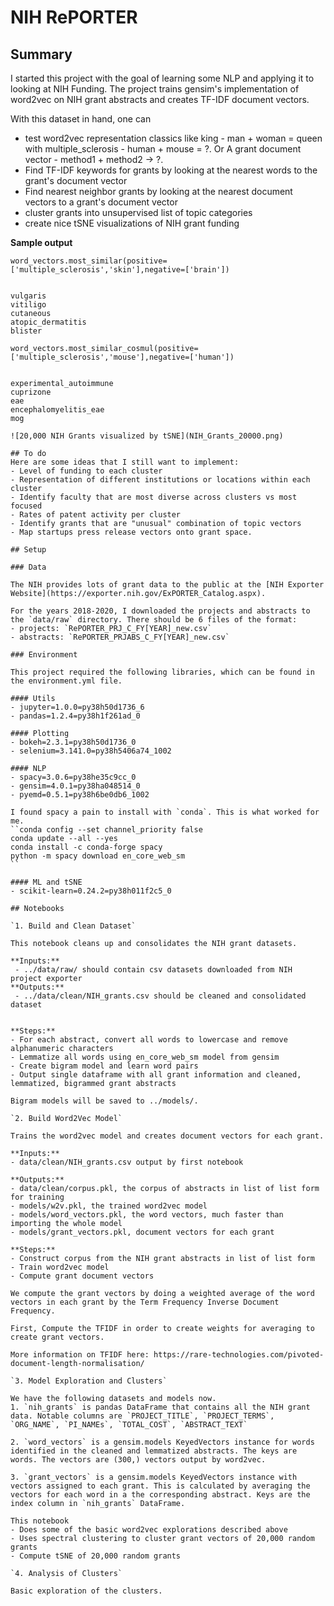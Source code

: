# NIH RePORTER

## Summary

I started this project with the goal of learning some NLP and applying it to looking at NIH Funding. The project trains gensim's implementation of word2vec on NIH grant abstracts and creates TF-IDF document vectors. 

With this dataset in hand, one can    
- test word2vec representation classics like king - man + woman = queen with multiple_sclerosis - human + mouse = ?. Or A grant document vector - method1 + method2 -> ?. 
- Find TF-IDF keywords for grants by looking at the nearest words to the grant's document vector
- Find nearest neighbor grants by looking at the nearest document vectors to a grant's document vector
- cluster grants into unsupervised list of topic categories
- create nice tSNE visualizations of NIH grant funding

**Sample output**   

`word_vectors.most_similar(positive=['multiple_sclerosis','skin'],negative=['brain'])`  

>```
    vulgaris
    vitiligo
    cutaneous
    atopic_dermatitis
    blister

`word_vectors.most_similar_cosmul(positive=['multiple_sclerosis','mouse'],negative=['human'])`  

>```
    experimental_autoimmune
    cuprizone
    eae
    encephalomyelitis_eae
    mog
```
![20,000 NIH Grants visualized by tSNE](NIH_Grants_20000.png)

## To do
Here are some ideas that I still want to implement: 
- Level of funding to each cluster  
- Representation of different institutions or locations within each cluster  
- Identify faculty that are most diverse across clusters vs most focused  
- Rates of patent activity per cluster  
- Identify grants that are "unusual" combination of topic vectors  
- Map startups press release vectors onto grant space.  

## Setup

### Data

The NIH provides lots of grant data to the public at the [NIH Exporter Website](https://exporter.nih.gov/ExPORTER_Catalog.aspx). 

For the years 2018-2020, I downloaded the projects and abstracts to the `data/raw` directory. There should be 6 files of the format:  
- projects: `RePORTER_PRJ_C_FY[YEAR]_new.csv`
- abstracts: `RePORTER_PRJABS_C_FY[YEAR]_new.csv`

### Environment

This project required the following libraries, which can be found in the environment.yml file.  

#### Utils
- jupyter=1.0.0=py38h50d1736_6
- pandas=1.2.4=py38h1f261ad_0

#### Plotting 
- bokeh=2.3.1=py38h50d1736_0
- selenium=3.141.0=py38h5406a74_1002 

#### NLP 
- spacy=3.0.6=py38he35c9cc_0
- gensim=4.0.1=py38ha048514_0
- pyemd=0.5.1=py38h6be0db6_1002

I found spacy a pain to install with `conda`. This is what worked for me.    
``conda config --set channel_priority false   
conda update --all --yes   
conda install -c conda-forge spacy
python -m spacy download en_core_web_sm
``  

#### ML and tSNE
- scikit-learn=0.24.2=py38h011f2c5_0

## Notebooks

`1. Build and Clean Dataset`

This notebook cleans up and consolidates the NIH grant datasets. 

**Inputs:**
 - ../data/raw/ should contain csv datasets downloaded from NIH project exporter   
**Outputs:** 
 - ../data/clean/NIH_grants.csv should be cleaned and consolidated dataset
 
 
**Steps:**
- For each abstract, convert all words to lowercase and remove alphanumeric characters
- Lemmatize all words using en_core_web_sm model from gensim
- Create bigram model and learn word pairs
- Output single dataframe with all grant information and cleaned, lemmatized, bigrammed grant abstracts
 
Bigram models will be saved to ../models/. 

`2. Build Word2Vec Model`

Trains the word2vec model and creates document vectors for each grant. 

**Inputs:**
- data/clean/NIH_grants.csv output by first notebook   

**Outputs:** 
- data/clean/corpus.pkl, the corpus of abstracts in list of list form for training
- models/w2v.pkl, the trained word2vec model
- models/word_vectors.pkl, the word vectors, much faster than importing the whole model
- models/grant_vectors.pkl, document vectors for each grant

**Steps:**
- Construct corpus from the NIH grant abstracts in list of list form
- Train word2vec model
- Compute grant document vectors

We compute the grant vectors by doing a weighted average of the word vectors in each grant by the Term Frequency Inverse Document Frequency. 

First, Compute the TFIDF in order to create weights for averaging to create grant vectors. 

More information on TFIDF here: https://rare-technologies.com/pivoted-document-length-normalisation/

`3. Model Exploration and Clusters`

We have the following datasets and models now. 
1. `nih_grants` is pandas DataFrame that contains all the NIH grant data. Notable columns are `PROJECT_TITLE`, `PROJECT_TERMS`, `ORG_NAME`, `PI_NAMEs`, `TOTAL_COST`, `ABSTRACT_TEXT`

2. `word_vectors` is a gensim.models KeyedVectors instance for words identified in the cleaned and lemmatized abstracts. The keys are words. The vectors are (300,) vectors output by word2vec. 

3. `grant_vectors` is a gensim.models KeyedVectors instance with vectors assigned to each grant. This is calculated by averaging the vectors for each word in a the corresponding abstract. Keys are the index column in `nih_grants` DataFrame.

This notebook  
- Does some of the basic word2vec explorations described above
- Uses spectral clustering to cluster grant vectors of 20,000 random grants
- Compute tSNE of 20,000 random grants

`4. Analysis of Clusters`

Basic exploration of the clusters. 


